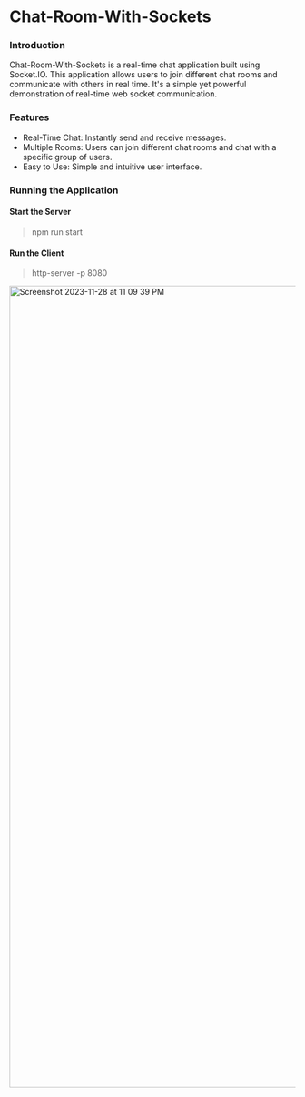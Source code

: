 # Chat-Room-With-Sockets

### Introduction
Chat-Room-With-Sockets is a real-time chat application built using Socket.IO. This application allows users to join different chat rooms and communicate with others in real time. It's a simple yet powerful demonstration of real-time web socket communication.

### Features
* Real-Time Chat: Instantly send and receive messages.
* Multiple Rooms: Users can join different chat rooms and chat with a specific group of users.
* Easy to Use: Simple and intuitive user interface.

### Running the Application


#### Start the Server

> npm run start


#### Run the Client

> http-server -p 8080


<img width="1409" alt="Screenshot 2023-11-28 at 11 09 39 PM" src="https://github.com/Maham-Anwaar/Chat-Room-With-Sockets/assets/36509445/d82c53bb-1c19-4112-b3e3-4a02bb62e535">


